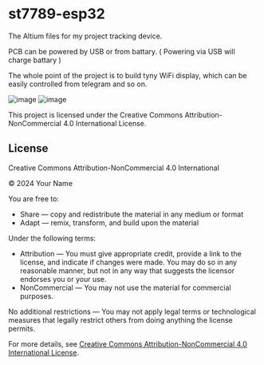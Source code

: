 # st7789-esp32

The Altium files for my project tracking device.

PCB can be powered by USB or from battary. ( Powering via USB will charge battary )

The whole point of the project is to build tyny WiFi display, which can be easily controlled from telegram and so on.

![image](https://github.com/user-attachments/assets/c99486a1-ae41-4d7d-b933-d68ebeb80172)
![image](https://github.com/user-attachments/assets/d66f6c84-bdce-4f4d-8078-02097f537aa5)

This project is licensed under the Creative Commons Attribution-NonCommercial 4.0 International License.

## License

Creative Commons Attribution-NonCommercial 4.0 International

© 2024 Your Name

You are free to:
- Share — copy and redistribute the material in any medium or format
- Adapt — remix, transform, and build upon the material

Under the following terms:
- Attribution — You must give appropriate credit, provide a link to the license, and indicate if changes were made. You may do so in any reasonable manner, but not in any way that suggests the licensor endorses you or your use.
- NonCommercial — You may not use the material for commercial purposes.

No additional restrictions — You may not apply legal terms or technological measures that legally restrict others from doing anything the license permits.

For more details, see [Creative Commons Attribution-NonCommercial 4.0 International License](https://creativecommons.org/licenses/by-nc/4.0/).
